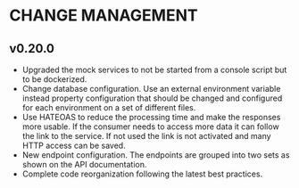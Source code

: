 # CHANGE MANAGEMENT
## v0.20.0
* Upgraded the mock services to not be started from a console script but to be dockerized.
* Change database configuration. Use an external environment variable instead property configuration 
that should be changed and configured for each environment on a set of different files.
* Use HATEOAS to reduce the processing time and make the responses more usable. If the consumer
needs to access more data it can follow the link to the service. If not used the link is not activated
and many HTTP access can be saved.
* New endpoint configuration. The endpoints are grouped into two sets as 
shown on the API documentation.
* Complete code reorganization following the latest best practices.
